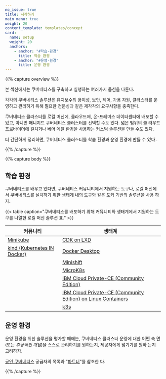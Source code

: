 ```yaml
---
no_issue: true
title: 시작하기
main_menu: true
weight: 20
content_template: templates/concept
card:
  name: setup
  weight: 20
  anchors:
    - anchor: "#학습-환경"
      title: 학습 환경
    - anchor: "#운영-환경"
      title: 운영 환경
---
```


{{% capture overview %}}

본 섹션에서는 쿠버네티스를 구축하고 실행하는 여러가지 옵션을 다룬다.

각각의 쿠버네티스 솔루션은 유지보수의 용이성, 보안, 제어, 가용 자원, 클러스터를
운영하고 관리하기 위해 필요한 전문성과 같은 제각각의 요구사항을 충족한다.

쿠버네티스 클러스터를 로컬 머신에, 클라우드에, 온-프레미스 데이터센터에 배포할
수 있고, 아니면 매니지드 쿠버네티스 클러스터를 선택할 수도 있다. 넓은 범위의 클
라우드 프로바이더에 걸치거나 베어 메탈 환경을 사용하는 커스텀 솔루션을 만들 수도
있다.

더 간단하게 정리하면, 쿠버네티스 클러스터를 학습 환경과 운영 환경에 만들 수 있다
.

{{% /capture %}}

{{% capture body %}}

## 학습 환경

쿠버네티스를 배우고 있다면, 쿠버네티스 커뮤니티에서 지원하는 도구나, 로컬 머신에
서 쿠버네티스를 설치하기 위한 생태계 내의 도구와 같은 도커 기반의 솔루션을 사용
하자.

{{< table caption="쿠버네티스를 배포하기 위해 커뮤니티와 생태계에서 지원하는 도구를 나열한 로컬 머신 솔루션 표." >}}

| 커뮤니티                                                              | 생태계                                                                                                               |
| --------------------------------------------------------------------- | -------------------------------------------------------------------------------------------------------------------- |
| [Minikube](/docs/setup/learning-environment/minikube/)                | [CDK on LXD](https://www.ubuntu.com/kubernetes/docs/install-local)                                                   |
| [kind (Kubernetes IN Docker)](/docs/setup/learning-environment/kind/) | [Docker Desktop](https://www.docker.com/products/docker-desktop)                                                     |
|                                                                       | [Minishift](https://docs.okd.io/latest/minishift/)                                                                   |
|                                                                       | [MicroK8s](https://microk8s.io/)                                                                                     |
|                                                                       | [IBM Cloud Private-CE (Community Edition)](https://github.com/IBM/deploy-ibm-cloud-private)                          |
|                                                                       | [IBM Cloud Private-CE (Community Edition) on Linux Containers](https://github.com/HSBawa/icp-ce-on-linux-containers) |
|                                                                       | [k3s](https://k3s.io)                                                                                                |

## 운영 환경

운영 환경을 위한 솔루션을 평가할 때에는, 쿠버네티스 클러스터 운영에 대한 어떤 측
면(또는 _추상적인 개념_)을 스스로 관리하기를 원하는지, 제공자에게 넘기기를 원하
는지 고려하자.

[공인 쿠버네티스](https://github.com/cncf/k8s-conformance/#certified-kubernetes)
공급자의 목록과 "[파트너](https://kubernetes.io/partners/#conformance)"를 참조한
다.

{{% /capture %}}
